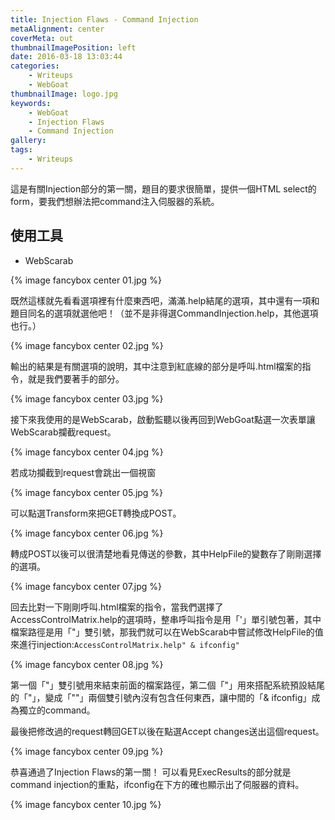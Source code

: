 ```yaml
---
title: Injection Flaws - Command Injection
metaAlignment: center
coverMeta: out
thumbnailImagePosition: left
date: 2016-03-18 13:03:44
categories:
	- Writeups
	- WebGoat
thumbnailImage: logo.jpg
keywords:
	- WebGoat
	- Injection Flaws
	- Command Injection
gallery:
tags:
    - Writeups
---
```

這是有關Injection部分的第一關，題目的要求很簡單，提供一個HTML select的form，要我們想辦法把command注入伺服器的系統。
<!-- more -->
## 使用工具
- WebScarab

{% image fancybox center 01.jpg %}

既然這樣就先看看選項裡有什麼東西吧，滿滿.help結尾的選項，其中還有一項和題目同名的選項就選他吧！（並不是非得選CommandInjection.help，其他選項也行。）

{% image fancybox center 02.jpg %}

輸出的結果是有關選項的說明，其中注意到紅底線的部分是呼叫.html檔案的指令，就是我們要著手的部分。

{% image fancybox center 03.jpg %}

接下來我使用的是WebScarab，啟動監聽以後再回到WebGoat點選一次表單讓WebScarab攔截request。

{% image fancybox center 04.jpg %}

若成功攔截到request會跳出一個視窗

{% image fancybox center 05.jpg %}

可以點選Transform來把GET轉換成POST。

{% image fancybox center 06.jpg %}

轉成POST以後可以很清楚地看見傳送的參數，其中HelpFile的變數存了剛剛選擇的選項。

{% image fancybox center 07.jpg %}

回去比對一下剛剛呼叫.html檔案的指令，當我們選擇了AccessControlMatrix.help的選項時，整串呼叫指令是用「'」單引號包著，其中檔案路徑是用「"」雙引號，那我們就可以在WebScarab中嘗試修改HelpFile的值來進行injection:`AccessControlMatrix.help" & ifconfig"`

{% image fancybox center 08.jpg %}

第一個「"」雙引號用來結束前面的檔案路徑，第二個「"」用來搭配系統預設結尾的「"」，變成「""」兩個雙引號內沒有包含任何東西，讓中間的「& ifconfig」成為獨立的command。

最後把修改過的request轉回GET以後在點選Accept changes送出這個request。

{% image fancybox center 09.jpg %}

恭喜通過了Injection Flaws的第一關！ 可以看見ExecResults的部分就是command injection的重點，ifconfig在下方的確也顯示出了伺服器的資料。

{% image fancybox center 10.jpg %}